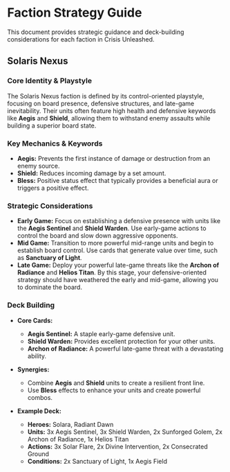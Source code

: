 # Faction Strategy Guide

This document provides strategic guidance and deck-building considerations for each faction in Crisis Unleashed.

## Solaris Nexus

### Core Identity & Playstyle

The Solaris Nexus faction is defined by its control-oriented playstyle, focusing on board presence, defensive structures, and late-game inevitability. Their units often feature high health and defensive keywords like **Aegis** and **Shield**, allowing them to withstand enemy assaults while building a superior board state.

### Key Mechanics & Keywords

- **Aegis:** Prevents the first instance of damage or destruction from an enemy source.
- **Shield:** Reduces incoming damage by a set amount.
- **Bless:** Positive status effect that typically provides a beneficial aura or triggers a positive effect.

### Strategic Considerations

- **Early Game:** Focus on establishing a defensive presence with units like the **Aegis Sentinel** and **Shield Warden**. Use early-game actions to control the board and slow down aggressive opponents.
- **Mid Game:** Transition to more powerful mid-range units and begin to establish board control. Use cards that generate value over time, such as **Sanctuary of Light**.
- **Late Game:** Deploy your powerful late-game threats like the **Archon of Radiance** and **Helios Titan**. By this stage, your defensive-oriented strategy should have weathered the early and mid-game, allowing you to dominate the board.

### Deck Building

- **Core Cards:**

  - **Aegis Sentinel:** A staple early-game defensive unit.
  - **Shield Warden:** Provides excellent protection for your other units.
  - **Archon of Radiance:** A powerful late-game threat with a devastating ability.

- **Synergies:**

  - Combine **Aegis** and **Shield** units to create a resilient front line.
  - Use **Bless** effects to enhance your units and create powerful combos.

- **Example Deck:**

  - **Heroes:** Solara, Radiant Dawn
  - **Units:** 3x Aegis Sentinel, 3x Shield Warden, 2x Sunforged Golem, 2x Archon of Radiance, 1x Helios Titan
  - **Actions:** 3x Solar Flare, 2x Divine Intervention, 2x Consecrated Ground
  - **Conditions:** 2x Sanctuary of Light, 1x Aegis Field
